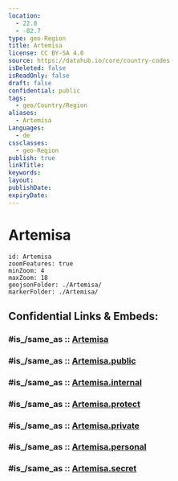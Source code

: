 ```yaml
---
location:
  - 22.8
  - -82.7
type: geo-Region
title: Artemisa
license: CC BY-SA 4.0
source: https://datahub.io/core/country-codes
isDeleted: false
isReadOnly: false
draft: false
confidential: public
tags:
  - geo/Country/Region
aliases:
  - Artemisa
Languages:
  - de
cssclasses:
  - geo-Region
publish: true
linkTitle:
keywords:
layout:
publishDate:
expiryDate:
---
```


# Artemisa

```leaflet
id: Artemisa
zoomFeatures: true 
minZoom: 4 
maxZoom: 18
geojsonFolder: ./Artemisa/
markerFolder: ./Artemisa/
```


## Confidential Links & Embeds: 

### #is_/same_as :: [Artemisa](/_Standards/Earth/Continent/America~Caribbean/Cuba/provinces~Cuba/Artemisa.md) 

### #is_/same_as :: [Artemisa.public](/_public/Earth/Continent/America~Caribbean/Cuba/provinces~Cuba/Artemisa.public.md) 

### #is_/same_as :: [Artemisa.internal](/_internal/Earth/Continent/America~Caribbean/Cuba/provinces~Cuba/Artemisa.internal.md) 

### #is_/same_as :: [Artemisa.protect](/_protect/Earth/Continent/America~Caribbean/Cuba/provinces~Cuba/Artemisa.protect.md) 

### #is_/same_as :: [Artemisa.private](/_private/Earth/Continent/America~Caribbean/Cuba/provinces~Cuba/Artemisa.private.md) 

### #is_/same_as :: [Artemisa.personal](/_personal/Earth/Continent/America~Caribbean/Cuba/provinces~Cuba/Artemisa.personal.md) 

### #is_/same_as :: [Artemisa.secret](/_secret/Earth/Continent/America~Caribbean/Cuba/provinces~Cuba/Artemisa.secret.md)


